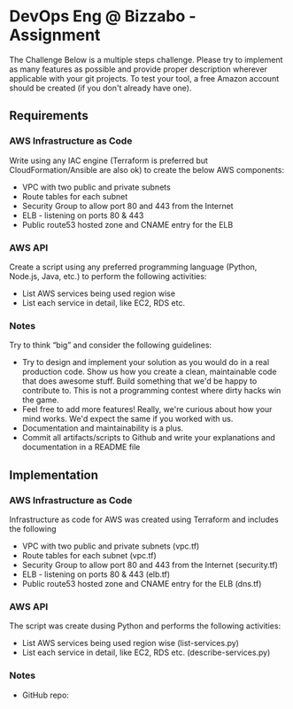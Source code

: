 

# DevOps Eng @ Bizzabo - Assignment 

The Challenge Below is a multiple steps challenge. 
Please try to implement as many features as possible and provide proper description wherever applicable with your git projects. To test your tool, a free 
Amazon account should be created (if you don't already have one). 

## Requirements

### AWS Infrastructure as Code 

Write using any IAC engine (Terraform is preferred but CloudFormation/Ansible are also ok) to create the below AWS components: 

- VPC with two public and private subnets 
- Route tables for each subnet 
- Security Group to allow port 80 and 443 from the Internet 
- ELB - listening on ports 80 & 443 
- Public route53 hosted zone and CNAME entry for the ELB 

### AWS API 

Create a script using any preferred programming language (Python, Node.js, Java, etc.) to perform the following activities: 
- List AWS services being used region wise 
- List each service in detail, like EC2, RDS etc. 

### Notes 

Try to think “big” and consider the following guidelines: 
- Try to design and implement your solution as you would do in a real production code. Show us how you create a clean, maintainable code that does awesome stuff. Build something 
that we'd be happy to contribute to. This is not a programming contest where dirty hacks win the game. 
- Feel free to add more features! Really, we're curious about how your mind works. We'd expect the same if you worked with us. 
- Documentation and maintainability is a plus. 
- Commit all artifacts/scripts to Github and write your explanations and documentation in a README file 

## Implementation

### AWS Infrastructure as Code 

Infrastructure as code for AWS was created using Terraform and includes the following

- VPC with two public and private subnets (vpc.tf)
- Route tables for each subnet (vpc.tf)
- Security Group to allow port 80 and 443 from the Internet (security.tf)
- ELB - listening on ports 80 & 443 (elb.tf)
- Public route53 hosted zone and CNAME entry for the ELB (dns.tf)

### AWS API 

The script was create dusing Python and performs the following activities: 

- List AWS services being used region wise (list-services.py)
- List each service in detail, like EC2, RDS etc. (describe-services.py)

### Notes 

- GitHub repo: 
